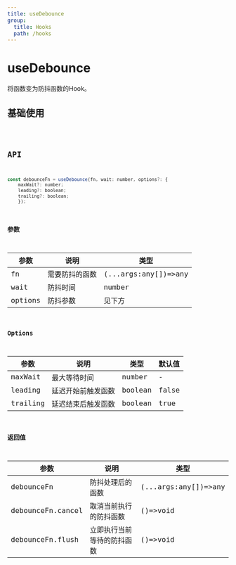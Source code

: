```yaml
---
title: useDebounce
group:
  title: Hooks
  path: /hooks
---
```


# useDebounce

将函数变为防抖函数的Hook。

## 基础使用

<code src="./demos/demo1.tsx" />

## API

```javascript
const debounceFn = useDebounce(fn, wait: number, options?: {
    maxWait?: number;
    leading?: boolean;
    trailing?: boolean;
    });
```

### 参数

| 参数    | 说明           | 类型                 |
| ------- | -------------- | -------------------- |
| fn      | 需要防抖的函数 | (...args:any[])=>any |
| wait    | 防抖时间       | number               |
| options | 防抖参数       | 见下方               |

### Options

| 参数     | 说明               | 类型    | 默认值 |
| -------- | ------------------ | ------- | ------ |
| maxWait  | 最大等待时间       | number  | -      |
| leading  | 延迟开始前触发函数 | boolean | false  |
| trailing | 延迟结束后触发函数 | boolean | true   |

### 返回值

| 参数              | 说明                       | 类型                 |
| ----------------- | -------------------------- | -------------------- |
| debounceFn        | 防抖处理后的函数           | (...args:any[])=>any |
| debounceFn.cancel | 取消当前执行的防抖函数     | ()=>void             |
| debounceFn.flush  | 立即执行当前等待的防抖函数 | ()=>void             |

